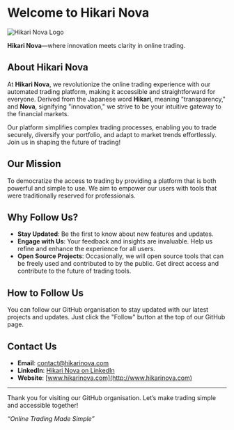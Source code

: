 # Welcome to Hikari Nova

![Hikari Nova Logo](https://static.wixstatic.com/media/2ba019_ba289efb4a4247829a42edbfacd17105~mv2.png/v1/fill/w_488,h_488,al_c,q_85,usm_0.66_1.00_0.01,enc_auto/Original.png)

**Hikari Nova**—where innovation meets clarity in online trading.

## About Hikari Nova

At **Hikari Nova**, we revolutionize the online trading experience with our automated trading platform, making it accessible and straightforward for everyone. Derived from the Japanese word **Hikari**, meaning "transparency," and **Nova**, signifying "innovation," we strive to be your intuitive gateway to the financial markets.

Our platform simplifies complex trading processes, enabling you to trade securely, diversify your portfolio, and adapt to market trends effortlessly. Join us in shaping the future of trading!

## Our Mission

To democratize the access to trading by providing a platform that is both powerful and simple to use. We aim to empower our users with tools that were traditionally reserved for professionals.

## Why Follow Us?

- **Stay Updated**: Be the first to know about new features and updates.
- **Engage with Us**: Your feedback and insights are invaluable. Help us refine and enhance the experience for all users.
- **Open Source Projects**: Occasionally, we will open source tools that can be freely used and contributed to by the public. Get direct access and contribute to the future of trading tools.

## How to Follow Us

You can follow our GitHub organisation to stay updated with our latest projects and updates. Just click the "Follow" button at the top of our GitHub page.

## Contact Us

- **Email**: [contact@hikarinova.com](mailto:contact@hikarinova.com)
- **LinkedIn**: [Hikari Nova on LinkedIn](https://www.linkedin.com/company/hikari-nova/)
- **Website**: [www.hikarinova.com](http://www.hikarinova.com)

---

Thank you for visiting our GitHub organisation. Let’s make trading simple and accessible together!

*“Online Trading Made Simple”*
